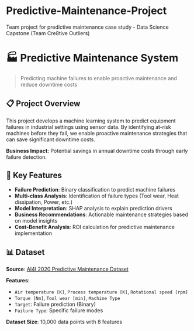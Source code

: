 # Predictive-Maintenance-Project
Team project for predictive maintenance case study - Data Science Capstone (Team Cre8tive Outliers)
# 🏭 Predictive Maintenance System

> Predicting machine failures to enable proactive maintenance and reduce downtime costs

## 📋 Project Overview

This project develops a machine learning system to predict equipment failures in industrial settings using sensor data. By identifying at-risk machines before they fail, we enable proactive maintenance strategies that can save significant downtime costs.

**Business Impact:** Potential savings in annual downtime costs through early failure detection.

## 🎯 Key Features

- **Failure Prediction**: Binary classification to predict machine failures
- **Multi-class Analysis**: Identification of failure types (Tool wear, Heat dissipation, Power, etc.)
- **Model Interpretation**: SHAP analysis to explain prediction drivers
- **Business Recommendations**: Actionable maintenance strategies based on model insights
- **Cost-Benefit Analysis**: ROI calculation for predictive maintenance implementation

## 📊 Dataset

**Source**: [AI4I 2020 Predictive Maintenance Dataset](https://archive.ics.uci.edu/dataset/601/ai4i+2020+predictive+maintenance+dataset)

**Features**:
- `Air temperature [K]`, `Process temperature [K]`, `Rotational speed [rpm]`
- `Torque [Nm]`, `Tool wear [min]`, `Machine Type`
- `Target`: Failure prediction (Binary)
- `Failure Type`: Specific failure modes

**Dataset Size**: 10,000 data points with 8 features

